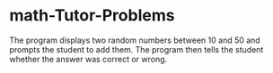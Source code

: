 # math-Tutor-Problems
The program displays two random numbers between 10 and 50 and prompts the student to add them. The program then tells the student whether the answer was correct or wrong.

